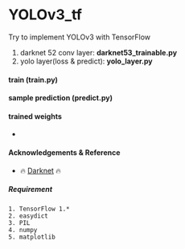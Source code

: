 # YOLOv3_tf
Try to implement YOLOv3 with TensorFlow
1. darknet 52 conv layer: **darknet53_trainable.py**
2. yolo layer(loss & predict): **yolo_layer.py**


#### train (train.py)

#### sample prediction (predict.py)

#### trained weights
-
#### Acknowledgements & Reference
- :fire: [Darknet](https://github.com/pjreddie/darknet) :fire:
##### Requirement
    1. TensorFlow 1.*
    2. easydict
    3. PIL
    4. numpy
    5. matplotlib
